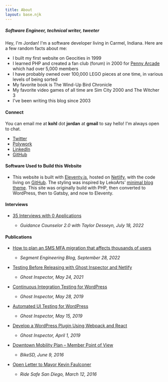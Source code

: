 ```yaml
---
title: About
layout: base.njk
---
```


##### Software Engineer, technical writer, tweeter

Hey, I'm Jordan! I'm a software developer living in Carmel, Indiana. Here are a few random facts about me:

- I built my first website on Geocities in 1999
- I learned PHP and created a fan club (forum) in 2000 for [Penny Arcade](https://penny-arcade.com) which had over 5,000 members
- I have probably owned over 100,000 LEGO pieces at one time, in various levels of being sorted
- My favorite book is The Wind-Up Bird Chronicle
- My favorite video games of all time are Sim City 2000 and The Witcher 3
- I've been writing this blog since 2003

#### Connect

You can email me at **kohl** dot **jordan** at **gmail** to say hello! I'm always open to chat.

- [Twitter](https://twitter.com/simpixelated)
- [Polywork](https://polywork.com/simpixelated)
- [LinkedIn](https://www.linkedin.com/in/jordankohl/)
- [GitHub](https://github.com/simpixelated)

#### Software Used to Build this Website

- This website is built with [Eleventy.js](https://www.11ty.dev/), hosted on [Netlify](https://docs.netlify.com/#get-started), with the code living on [GitHub](https://github.com/simpixelated/simpixelated.com). The styling was inspired by LekoArts' [minimal blog theme](https://github.com/LekoArts/gatsby-themes/tree/master/themes/gatsby-theme-minimal-blog). This site was originally build with PHP, then converted to WordPress, then to Gatsby, and now to Eleventy.

#### Interviews

- [35 Interviews with 0 Applications](https://www.youtube.com/watch?v=4tqnvAMSbkQ)

  - _Guidance Counselor 2.0 with Taylor Desseyn, July 18, 2022_

#### Publications

- [How to plan an SMS MFA migration that affects thousands of users](https://segment.com/blog/plan-sms-mfa-migration-for-thousands-users/)

  - _Segment Engineering Blog, September 28, 2022_

- [Testing Before Releasing with Ghost Inspector and Netlify](https://ghostinspector.com/blog/testing-before-releasing-with-ghost-inspector-and-netlify/)

  - _Ghost Inspector, May 24, 2021_

- [Continuous Integration Testing for WordPress](https://ghostinspector.com/blog/continuous-integration-testing-for-wordpress/)

  - _Ghost Inspector, May 28, 2019_

- [Automated UI Testing for WordPress](https://ghostinspector.com/blog/automated-ui-testing-for-wordpress/)

  - _Ghost Inspector, May 15, 2019_

- [Develop a WordPress Plugin Using Webpack and React](https://ghostinspector.com/blog/develop-wordpress-plugin-with-webpack-and-react/)

  - _Ghost Inspector, April 1, 2019_

- [Downtown Mobility Plan – Member Point of View](https://bikesd.org/advocacy/downtown-mobility-plan-member-point-of-view/)

  - _BikeSD, June 9, 2016_

- [Open Letter to Mayor Kevin Faulconer](https://simpixelated.github.io/san-diego-downtown-mobility-plan/open-letter-to-mayor-faulconer/)
  - _Ride Safe San Diego, March 12, 2016_
